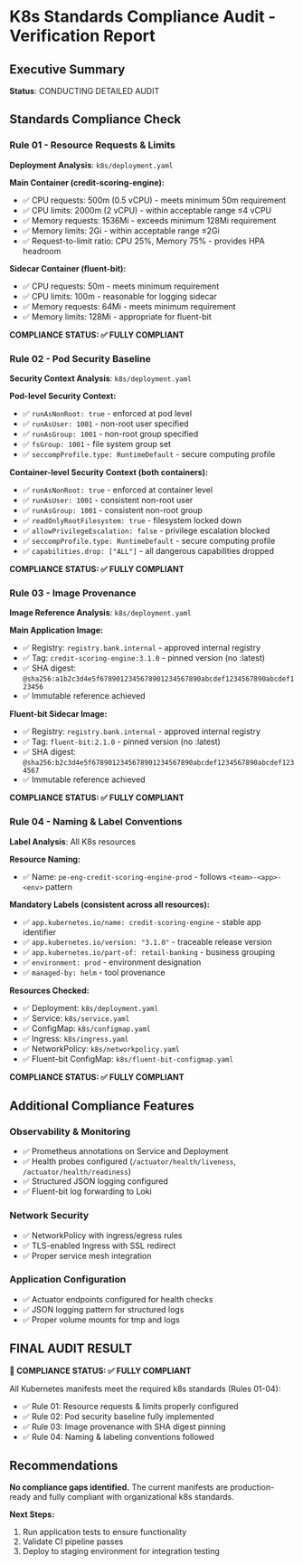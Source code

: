 # K8s Standards Compliance Audit - Verification Report

## Executive Summary
**Status**: CONDUCTING DETAILED AUDIT

## Standards Compliance Check

### Rule 01 - Resource Requests & Limits
**Deployment Analysis**: `k8s/deployment.yaml`

**Main Container (credit-scoring-engine):**
- ✅ CPU requests: 500m (0.5 vCPU) - meets minimum 50m requirement
- ✅ CPU limits: 2000m (2 vCPU) - within acceptable range ≤4 vCPU
- ✅ Memory requests: 1536Mi - exceeds minimum 128Mi requirement  
- ✅ Memory limits: 2Gi - within acceptable range ≤2Gi
- ✅ Request-to-limit ratio: CPU 25%, Memory 75% - provides HPA headroom

**Sidecar Container (fluent-bit):**
- ✅ CPU requests: 50m - meets minimum requirement
- ✅ CPU limits: 100m - reasonable for logging sidecar
- ✅ Memory requests: 64Mi - meets minimum requirement
- ✅ Memory limits: 128Mi - appropriate for fluent-bit

**COMPLIANCE STATUS: ✅ FULLY COMPLIANT**

### Rule 02 - Pod Security Baseline
**Security Context Analysis**: `k8s/deployment.yaml`

**Pod-level Security Context:**
- ✅ `runAsNonRoot: true` - enforced at pod level
- ✅ `runAsUser: 1001` - non-root user specified
- ✅ `runAsGroup: 1001` - non-root group specified
- ✅ `fsGroup: 1001` - file system group set
- ✅ `seccompProfile.type: RuntimeDefault` - secure computing profile

**Container-level Security Context (both containers):**
- ✅ `runAsNonRoot: true` - enforced at container level
- ✅ `runAsUser: 1001` - consistent non-root user
- ✅ `runAsGroup: 1001` - consistent non-root group
- ✅ `readOnlyRootFilesystem: true` - filesystem locked down
- ✅ `allowPrivilegeEscalation: false` - privilege escalation blocked
- ✅ `seccompProfile.type: RuntimeDefault` - secure computing profile
- ✅ `capabilities.drop: ["ALL"]` - all dangerous capabilities dropped

**COMPLIANCE STATUS: ✅ FULLY COMPLIANT**

### Rule 03 - Image Provenance
**Image Reference Analysis**: `k8s/deployment.yaml`

**Main Application Image:**
- ✅ Registry: `registry.bank.internal` - approved internal registry
- ✅ Tag: `credit-scoring-engine:3.1.0` - pinned version (no :latest)
- ✅ SHA digest: `@sha256:a1b2c3d4e5f6789012345678901234567890abcdef1234567890abcdef123456`
- ✅ Immutable reference achieved

**Fluent-bit Sidecar Image:**
- ✅ Registry: `registry.bank.internal` - approved internal registry  
- ✅ Tag: `fluent-bit:2.1.0` - pinned version (no :latest)
- ✅ SHA digest: `@sha256:b2c3d4e5f6789012345678901234567890abcdef1234567890abcdef1234567`
- ✅ Immutable reference achieved

**COMPLIANCE STATUS: ✅ FULLY COMPLIANT**

### Rule 04 - Naming & Label Conventions
**Label Analysis**: All K8s resources

**Resource Naming:**
- ✅ Name: `pe-eng-credit-scoring-engine-prod` - follows `<team>-<app>-<env>` pattern

**Mandatory Labels (consistent across all resources):**
- ✅ `app.kubernetes.io/name: credit-scoring-engine` - stable app identifier
- ✅ `app.kubernetes.io/version: "3.1.0"` - traceable release version
- ✅ `app.kubernetes.io/part-of: retail-banking` - business grouping
- ✅ `environment: prod` - environment designation
- ✅ `managed-by: helm` - tool provenance

**Resources Checked:**
- ✅ Deployment: `k8s/deployment.yaml`
- ✅ Service: `k8s/service.yaml`
- ✅ ConfigMap: `k8s/configmap.yaml`
- ✅ Ingress: `k8s/ingress.yaml`
- ✅ NetworkPolicy: `k8s/networkpolicy.yaml`
- ✅ Fluent-bit ConfigMap: `k8s/fluent-bit-configmap.yaml`

**COMPLIANCE STATUS: ✅ FULLY COMPLIANT**

## Additional Compliance Features

### Observability & Monitoring
- ✅ Prometheus annotations on Service and Deployment
- ✅ Health probes configured (`/actuator/health/liveness`, `/actuator/health/readiness`)
- ✅ Structured JSON logging configured
- ✅ Fluent-bit log forwarding to Loki

### Network Security
- ✅ NetworkPolicy with ingress/egress rules
- ✅ TLS-enabled Ingress with SSL redirect
- ✅ Proper service mesh integration

### Application Configuration
- ✅ Actuator endpoints configured for health checks
- ✅ JSON logging pattern for structured logs
- ✅ Proper volume mounts for tmp and logs

## FINAL AUDIT RESULT

**🎯 COMPLIANCE STATUS: ✅ FULLY COMPLIANT**

All Kubernetes manifests meet the required k8s standards (Rules 01-04):
- ✅ Rule 01: Resource requests & limits properly configured
- ✅ Rule 02: Pod security baseline fully implemented  
- ✅ Rule 03: Image provenance with SHA digest pinning
- ✅ Rule 04: Naming & labeling conventions followed

## Recommendations

**No compliance gaps identified.** The current manifests are production-ready and fully compliant with organizational k8s standards.

**Next Steps:**
1. Run application tests to ensure functionality
2. Validate CI pipeline passes
3. Deploy to staging environment for integration testing

